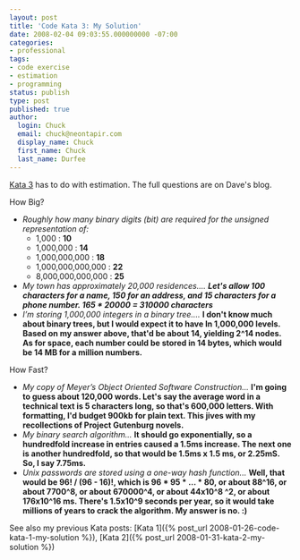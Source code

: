 ```yaml
---
layout: post
title: 'Code Kata 3: My Solution'
date: 2008-02-04 09:03:55.000000000 -07:00
categories:
- professional
tags:
- code exercise
- estimation
- programming
status: publish
type: post
published: true
author:
  login: Chuck
  email: chuck@neontapir.com
  display_name: Chuck
  first_name: Chuck
  last_name: Durfee
---
```

[Kata 3](http://web.archive.org/web/20131016085513/http://codekata.pragprog.com/2007/01/kata_three_how_.html) has to do with estimation. The full questions are on Dave's blog.

How Big?

*   _Roughly how many binary digits (bit) are required for the unsigned representation of:_
    *   1,000 : **10**
    *   1,000,000 : **14**
    *   1,000,000,000 : **18**  
    *   1,000,000,000,000 : **22** 
    *   8,000,000,000,000 : **25**
*   _My town has approximately 20,000 residences...._ **_Let's allow 100 characters for a name, 150 for an address, and 15 characters for a phone number. 165 * 20000 = 310000 characters_** 
*   _I’m storing 1,000,000 integers in a binary tree...._ **I don't know much about binary trees, but I would expect it to have ln 1,000,000 levels. Based on my answer above, that'd be about 14, yielding 2^14 nodes. As for space, each number could be stored in 14 bytes, which would be 14 MB for a million numbers.**

How Fast?

*   _My copy of Meyer’s Object Oriented Software Construction..._ **I'm going to guess about 120,000 words. Let's say the average word in a technical text is 5 characters long, so that's 600,000 letters. With formatting, I'd budget 900kb for plain text. This jives with my recollections of Project Gutenburg novels.**
*   _My binary search algorithm..._ **It should go exponentially, so a hundredfold increase in entries caused a 1.5ms increase. The next one is another hundredfold, so that would be 1.5ms x 1.5 ms, or 2.25mS. So, I say 7.75ms.**
*   _Unix passwords are stored using a one-way hash function..._ **Well, that would be 96! / (96 - 16)!, which is 96 * 95 * ... * 80, or about 88^16, or about 7700^8, or about 670000^4, or about 44x10^8 ^2, or about 176x10^16 ms. There's 1.5x10^9 seconds per year, so it would take millions of years to crack the algorithm. My answer is no. :)**

See also my previous Kata posts: [Kata 1]({% post_url 2008-01-26-code-kata-1-my-solution %}), [Kata 2]({% post_url 2008-01-31-kata-2-my-solution %})
